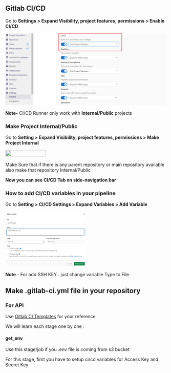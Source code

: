 ## Gitlab CI/CD

Go to **Settings > Expand Visibility, project features, permissions > Enable CI/CD**

![Enable CI](./enable-ci.PNG ':size=70%')


**Note-** CI/CD Runner only work with **Internal/Public** projects

### Make Project Internal/Public

Go to **Setting > Expand Visibility, project features, permissions > Make Project Internal**

<img src="https://gitlab.orderhive.plus/devops/cloud-docsify/-/blob/e1af2110267eb6fc30b85fc74c0ed820b4e40e91/operations/project-visible.png" width="50%" height="50%"/>

Make Sure that if there is any parent repository or main repository available also make that repository Internal/Public


**Now you can see CI/CD Tab on side-navigation bar**

### How to add CI/CD variables in your pipeline

Go to **Setting > CI/CD Settings > Expand Variables > Add Variable**

<img src=add-variable.PNG width="50%" height="50%"/>

**Note** - For add SSH KEY . just change variable Type to File

## Make .gitlab-ci.yml file in your repository

### For API

Use [Gitlab CI Templates](https://gitlab.orderhive.plus/public-resources/gitlab-ci/-/blob/master/templates) for your reference

We will learn each stage one by one :

#### get_env

Use this stage/job if you .env file is coming from s3 bucket

For this stage, first you have to setup ci/cd variables for Access Key and Secret Key 







